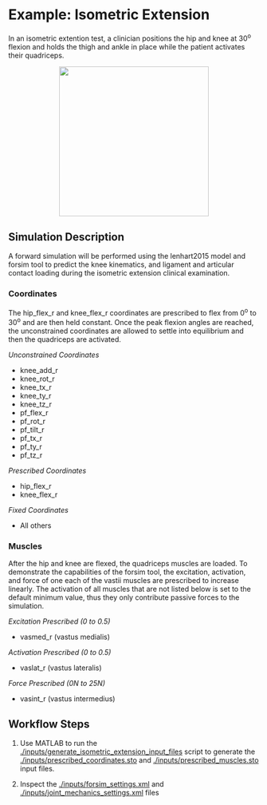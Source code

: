 # Example: Isometric Extension
In an isometric extention test, a clinician positions the hip and knee at 30<sup>o</sup> flexion and holds the thigh and ankle in place while the patient activates their quadriceps.

[<p align="center"><img src="https://img.youtube.com/vi/F7LRQARxCpQ/0.jpg" height="300"></p>](https://youtu.be/F7LRQARxCpQ?t=60)



## Simulation Description
A forward simulation will be performed using the lenhart2015 model and forsim tool to predict the knee kinematics, and ligament and articular contact loading during the isometric extension clinical examination.

### Coordinates
The hip_flex_r and knee_flex_r coordinates are prescribed to flex from 0<sup>o</sup> to 30<sup>o</sup> and are then held constant. Once the peak flexion angles are reached, the unconstrained coordinates are allowed to settle into equilibrium and then the quadriceps are activated. 

_Unconstrained Coordinates_
- knee_add_r
- knee_rot_r
- knee_tx_r
- knee_ty_r
- knee_tz_r
- pf_flex_r
- pf_rot_r
- pf_tilt_r
- pf_tx_r
- pf_ty_r
- pf_tz_r

_Prescribed Coordinates_
- hip_flex_r
- knee_flex_r

_Fixed Coordinates_
- All others

### Muscles 
After the hip and knee are flexed, the quadriceps muscles are loaded. To demonstrate the capabilities of the forsim tool, the excitation, activation, and force of one each of the vastii muscles are prescribed to increase linearly. The activation of all muscles that are not listed below is set to the default minimum value, thus they only contribute passive forces to the simulation.

_Excitation Prescribed (0 to 0.5)_
- vasmed_r (vastus medialis)

_Activation Prescribed (0 to 0.5)_
- vaslat_r (vastus lateralis)

_Force Prescribed (0N to 25N)_ 
- vasint_r (vastus intermedius)

## Workflow Steps
1) Use MATLAB to run the [./inputs/generate_isometric_extension_input_files](./inputs/generate_isometric_extension_input_files) script to generate the [./inputs/prescribed_coordinates.sto](./inputs/prescribed_coordinates.sto) and [./inputs/prescribed_muscles.sto](./inputs/prescribed_muscles.sto) input files.

2) Inspect the [./inputs/forsim_settings.xml](./inputs/forsim_settings.xml) and [./inputs/joint_mechanics_settings.xml](./inputs/joint_mechanics_settings.xml) files

